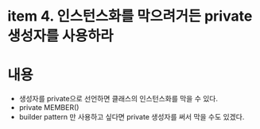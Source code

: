 # item 4. 인스턴스화를 막으려거든 private 생성자를 사용하라


# 내용
- 생성자를 private으로 선언하면 클래스의 인스턴스화를 막을 수 있다.
- private MEMBER()
- builder pattern 만 사용하고 싶다면 private 생성자를 써서 막을 수도 있겠다. 


